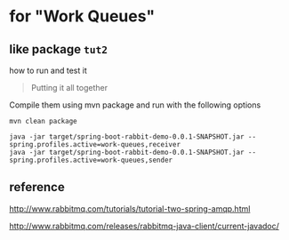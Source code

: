 # for "Work Queues"


## like package `tut2`

how to run and test it

> Putting it all together

  Compile them using mvn package and run with the following options

```
mvn clean package

java -jar target/spring-boot-rabbit-demo-0.0.1-SNAPSHOT.jar --spring.profiles.active=work-queues,receiver
java -jar target/spring-boot-rabbit-demo-0.0.1-SNAPSHOT.jar --spring.profiles.active=work-queues,sender
```

## reference

http://www.rabbitmq.com/tutorials/tutorial-two-spring-amqp.html

http://www.rabbitmq.com/releases/rabbitmq-java-client/current-javadoc/